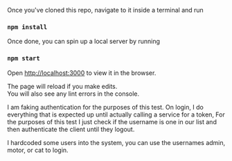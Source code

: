 Once you've cloned this repo, navigate to it inside a terminal and run
### `npm install`

Once done, you can spin up a local server by running

### `npm start`
Open [http://localhost:3000](http://localhost:3000) to view it in the browser.

The page will reload if you make edits.<br>
You will also see any lint errors in the console.

I am faking authentication for the purposes of this test. On login, I do everything that is expected up until actually calling a service for a token, For the purposes of this test I just check if the username is one in our list and then authenticate the client until they logout.

I hardcoded some users into the system, you can use the usernames admin, motor, or cat to login.
